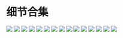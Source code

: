 # 细节合集
![](./细节合集/细节1.jpg)
![](./细节合集/细节2.jpg)
![](./细节合集/细节3.jpg)
![](./细节合集/细节4.jpg)
![](./细节合集/细节5.jpg)
![](./细节合集/细节6.jpg)
![](./细节合集/细节7.jpg)
![](./细节合集/细节8.jpg)
![](./细节合集/细节9.jpg)
![](./细节合集/细节10.jpg)
![](./细节合集/细节11.jpg)
![](./细节合集/细节12.jpg)
![](./细节合集/细节13.jpg)
![](./细节合集/细节14.jpg)
![](./细节合集/细节15.jpg)